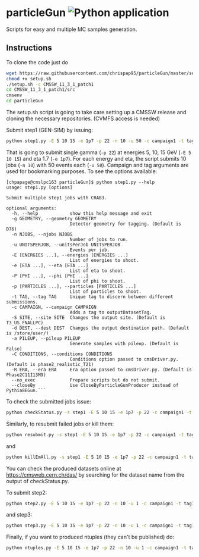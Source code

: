# particleGun ![Python application](https://github.com/chrispap95/particleGun/workflows/Python%20application/badge.svg)
Scripts for easy and multiple MC samples generation.

## Instructions
To clone the code just do
```bash
wget https://raw.githubusercontent.com/chrispap95/particleGun/master/setup.sh
chmod +x setup.sh
./setup.sh -c CMSSW_11_3_1_patch1
cd CMSSW_11_3_1_patch1/src
cmsenv
cd particleGun
```

The setup.sh script is going to take care setting up a CMSSW release and cloning
the necessary repositories. (CVMFS access is needed)

Submit step1 (GEN-SIM) by issuing:
```bash
python step1.py -E 5 10 15 -e 1p7 -p 22 -n 10 -u 50 -c campaign1 -t tag1
```
That is going to submit single gamma (```-p 22```) at energies 5, 10, 15 GeV (```-E 5 10 15```) and eta 1.7 (```-e 1p7```). For each energy and eta, the script submits 10 jobs (```-n 10```) with 50 events each (```-u 50```). Campaign and tag arguments are used for bookmarking purposes. To see the options available:
```
[chpapage@cmslpc163 particleGun]$ python step1.py --help
usage: step1.py [options]

Submit multiple step1 jobs with CRAB3.

optional arguments:
  -h, --help            show this help message and exit
  -g GEOMETRY, --geometry GEOMETRY
                        Detector geometry for tagging. (Default is D76)
  -n NJOBS, --njobs NJOBS
                        Number of jobs to run.
  -u UNITSPERJOB, --unitsPerJob UNITSPERJOB
                        Events per job.
  -E [ENERGIES ...], --energies [ENERGIES ...]
                        List of energies to shoot.
  -e [ETA ...], --eta [ETA ...]
                        List of eta to shoot.
  -P [PHI ...], --phi [PHI ...]
                        List of phi to shoot.
  -p [PARTICLES ...], --particles [PARTICLES ...]
                        List of particles to shoot.
  -t TAG, --tag TAG     Unique tag to discern between different submissions.
  -c CAMPAIGN, --campaign CAMPAIGN
                        Adds a tag to outputDatasetTag.
  -S SITE, --site SITE  Changes the output site. (Default is T3_US_FNALLPC)
  -d DEST, --dest DEST  Changes the output destination path. (Default is /store/user/)
  -a PILEUP, --pileup PILEUP
                        Generate samples with pileup. (Default is False)
  -C CONDITIONS, --conditions CONDITIONS
                        Conditions option passed to cmsDriver.py. (Default is phase2_realistic_T21)
  -R ERA, --era ERA     Era option passed to cmsDriver.py. (Default is Phase2C11I13M9)
  --no_exec             Prepare scripts but do not submit.
  --closeBy             Use CloseByParticleGunProducer instead of Pythia8EGun.```
```

To check the submitted jobs issue:
```bash
python checkStatus.py -s step1 -E 5 10 15 -e 1p7 -p 22 -c campaign1 -t tag1
```

Similarly, to resubmit failed jobs or kill them:
```bash
python resubmit.py -s step1 -E 5 10 15 -e 1p7 -p 22 -c campaign1 -t tag1
```
and
```bash
python killEmAll.py -s step1 -E 5 10 15 -e 1p7 -p 22 -c campaign1 -t tag1
```

You can check the produced datasets online at https://cmsweb.cern.ch/das/ by searching for the dataset name from the output of checkStatus.py.

To submit step2:
```bash
python step2.py -E 5 10 15 -e 1p7 -p 22 -n 10 -u 1 -c campaign1 -t tag1
```
and step3:
```bash
python step3.py -E 5 10 15 -e 1p7 -p 22 -n 10 -u 1 -c campaign1 -t tag1
```

Finally, if you want to produced ntuples (they can't be published) do:
```bash
python ntuples.py -E 5 10 15 -e 1p7 -p 22 -n 10 -u 1 -c campaign1 -t tag1
```
